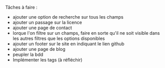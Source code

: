 Tâches à faire :
- ajouter une option de recherche sur tous les champs
- ajouter un passage sur la licence
- ajouter une page de contact
- lorque l'on filtre sur un champs, faire en sorte qu'il ne soit visible dans les autres filtres que les options disponibles
- ajouter un footer sur le site en indiquant le lien github
- ajouter une page de blog
- peupler la bdd
- Implémenter les tags (à réfléchir)